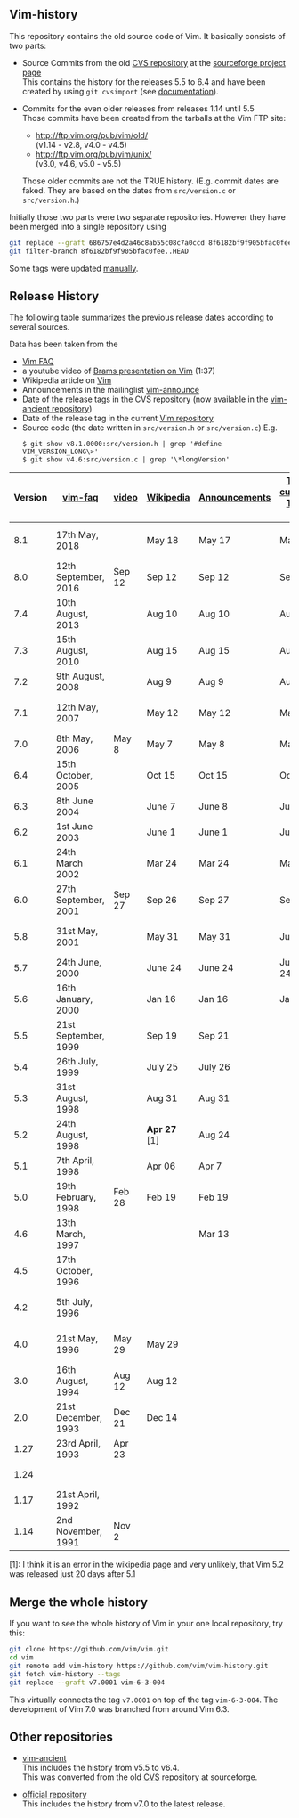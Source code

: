 Vim-history
-----------

This repository contains the old source code of Vim. It basically consists of two parts:

* Source Commits from the old [CVS repository][1] at the [sourceforge project page][2]  
  This contains the history for the releases 5.5 to 6.4 and have been created by using `git cvsimport` (see [documentation][3]).

* Commits for the even older releases from releases 1.14 until 5.5  
  Those commits have been created from the tarballs at the Vim FTP site:

  * <http://ftp.vim.org/pub/vim/old/>  
    (v1.14 - v2.8, v4.0 - v4.5)
  * <http://ftp.vim.org/pub/vim/unix/>  
    (v3.0, v4.6, v5.0 - v5.5)

  Those older commits are not the TRUE history.
  (E.g. commit dates are faked. They are based on the dates from `src/version.c` or `src/version.h`.)

Initially those two parts were two separate repositories. However they have been merged into a single repository using
```bash
git replace --graft 686757e4d2a46c8ab55c08c7a0ccd 8f6182bf9f905bfac0fee
git filter-branch 8f6182bf9f905bfac0fee..HEAD
```

Some tags were updated [manually][11].


Release History
---------------

The following table summarizes the previous release dates according to several sources.

Data has been taken from the

 * [Vim FAQ][4]
 * a youtube video of [Brams presentation on Vim][5] (1:37)
 * Wikipedia article on [Vim][6]
 * Announcements in the mailinglist [vim-announce][9]
 * Date of the release tags in the CVS repository (now available in the [vim-ancient repository][7])
 * Date of the release tag in the current [Vim repository][8]
 * Source code (the date written in `src/version.h` or `src/version.c`)  E.g.
   ```
   $ git show v8.1.0000:src/version.h | grep '#define VIM_VERSION_LONG\>'
   $ git show v4.6:src/version.c | grep '\*longVersion'
   ```

Version | [vim-faq][10] | [video][5] | [Wikipedia][6] | [Announcements][9] | [Tags current][8],<br/>[Tags old][7] | Source code
|----|----------------------|--------|------------------|---------|---------|-------------
8.1  | 17th May, 2018       |        | May 18           | May 17  | May 17  | 2018 May 17
8.0  | 12th September, 2016 | Sep 12 | Sep 12           | Sep 12  | Sep 12  | 2016 Sep 12
7.4  | 10th August, 2013    |        | Aug 10           | Aug 10  | Aug 10  | 2013 Aug 10
7.3  | 15th August, 2010    |        | Aug 15           | Aug 15  | Aug 15  | 2010 Aug 15
7.2  | 9th August, 2008     |        | Aug 9            | Aug 9   | Aug 9   | 2008 Aug 9
7.1  | 12th May, 2007       |        | May 12           | May 12  | May 12  | 2007 May 12
7.0  | 8th May, 2006        | May 8  | May 7            | May 8   | May 7   | 2006 May 7
6.4  | 15th October, 2005   |        | Oct 15           | Oct 15  | Oct 15  | 2005 Oct 15
6.3  | 8th June 2004        |        | June 7           | June 8  | June 8  | 2004 June 7
6.2  | 1st June 2003        |        | June 1           | June 1  | June 2  | 2003 Jun 1
6.1  | 24th March 2002      |        | Mar 24           | Mar 24  | Mar 25  | 2002 Mar 24
6.0  | 27th September, 2001 | Sep 27 | Sep 26           | Sep 27  | Sep 27  | 2001 Sep 26
5.8  | 31st May, 2001       |        | May 31           | May 31  | June 5  | 2001 May 31
5.7  | 24th June, 2000      |        | June 24          | June 24 | June 24 | 2000 Jun 24
5.6  | 16th January, 2000   |        | Jan 16           | Jan 16  | Jan 17  | 2000 Jan 16
5.5  | 21st September, 1999 |        | Sep 19           | Sep 21  |         | 1999 Sep 19
5.4  | 26th July, 1999      |        | July 25          | July 26 |         | 1999 Jul 25
5.3  | 31st August, 1998    |        | Aug 31           | Aug 31  |         | 1998 Aug 30
5.2  | 24th August, 1998    |        | **Apr 27** \[1\] | Aug 24  |         | 1998 Aug 23
5.1  | 7th April, 1998      |        | Apr 06           | Apr 7   |         | 1998 Apr 7
5.0  | 19th February, 1998  | Feb 28 | Feb 19           | Feb 19  |         | 1998 Feb 19
4.6  | 13th March, 1997     |        |                  | Mar 13  |         | 1997 Mar 13
4.5  | 17th October, 1996   |        |                  |         |         | 1996 Oct 12
4.2  | 5th July, 1996       |        |                  |         |         | 1996 June 17
4.0  | 21st May, 1996       | May 29 | May 29           |         |         | 1996 May 29
3.0  | 16th August, 1994    | Aug 12 | Aug 12           |         |         | 1994 Aug 12
2.0  | 21st December, 1993  | Dec 21 | Dec 14           |         |         | 1993 Dec 14
1.27 | 23rd April, 1993     | Apr 23 |                  |         |         | 1993 April 6
1.24 |                      |        |                  |         |         | 5 Jan 1993
1.17 | 21st April, 1992     |        |                  |         |         | 
1.14 | 2nd November, 1991   | Nov 2  |                  |         |         | 

\[1\]: I think it is an error in the wikipedia page and very unlikely, that Vim 5.2 was released just 20 days after 5.1


Merge the whole history
-----------------------

If you want to see the whole history of Vim in your one local repository, try this:

```bash
git clone https://github.com/vim/vim.git
cd vim
git remote add vim-history https://github.com/vim/vim-history.git
git fetch vim-history --tags
git replace --graft v7.0001 vim-6-3-004
```

This virtually connects the tag `v7.0001` on top of the tag `vim-6-3-004`. The development of Vim 7.0 was branched from around Vim 6.3.


Other repositories
------------------

* [vim-ancient][7]  
  This includes the history from v5.5 to v6.4.  
  This was converted from the old [CVS][1] repository at sourceforge.

* [official repository][8]  
  This includes the history from v7.0 to the latest release.

[1]: https://sourceforge.net/p/vim/cvs/
[2]: https://sourceforge.net/p/vim/
[3]: https://sourceforge.net/p/forge/documentation/CVS/
[4]: https://github.com/chrisbra/vim_faq
[5]: https://www.youtube.com/watch?v=ayc_qpB-93o
[6]: https://en.wikipedia.org/wiki/Vim_(text_editor)#History
[7]: https://bitbucket.org/vim-mirror/vim-ancient
[8]: https://github.com/vim/vim
[9]: https://groups.yahoo.com/neo/groups/vimannounce/info
[10]: http://vimhelp.appspot.com/vim_faq.txt.html#faq-3.1
[11]: https://github.com/chrisbra/vim_faq/issues/8#issuecomment-419605586
